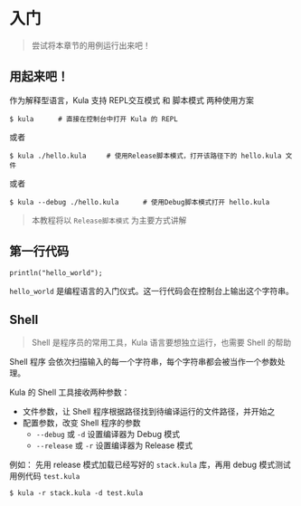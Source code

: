 # 入门
> 尝试将本章节的用例运行出来吧！

## 用起来吧！
作为解释型语言，Kula 支持 REPL交互模式 和 脚本模式 两种使用方案

```shell
$ kula      # 直接在控制台中打开 Kula 的 REPL 
```
或者
```shell
$ kula ./hello.kula     # 使用Release脚本模式，打开该路径下的 hello.kula 文件
```
或者
```shell
$ kula --debug ./hello.kula      # 使用Debug脚本模式打开 hello.kula
```

> 本教程将以 `Release脚本模式` 为主要方式讲解

## 第一行代码
```kula
println("hello_world");
```

`hello_world` 是编程语言的入门仪式。这一行代码会在控制台上输出这个字符串。

## Shell
> Shell 是程序员的常用工具，Kula 语言要想独立运行，也需要 Shell 的帮助

Shell 程序 会依次扫描输入的每一个字符串，每个字符串都会被当作一个参数处理。

Kula 的 Shell 工具接收两种参数：
+ 文件参数，让 Shell 程序根据路径找到待编译运行的文件路径，并开始之
+ 配置参数，改变 Shell 程序的参数
    + `--debug` 或 `-d` 设置编译器为 Debug 模式
    + `--release` 或 `-r` 设置编译器为 Release 模式

例如：
先用 release 模式加载已经写好的 `stack.kula` 库，再用 debug 模式测试用例代码 `test.kula`
```shell
$ kula -r stack.kula -d test.kula
```